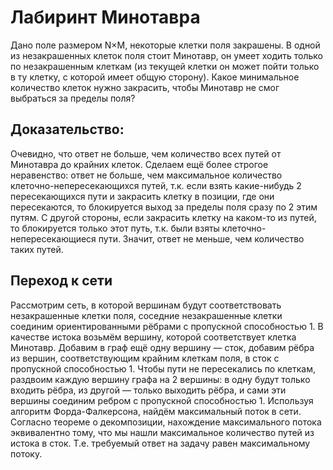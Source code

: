 # Лабиринт Минотавра
Дано поле размером N×M, некоторые клетки поля закрашены. В одной из незакрашенных клеток поля стоит Минотавр, он умеет ходить только по незакрашенным клеткам (из текущей клетки он может пойти только в ту клетку, с которой имеет общую сторону). Какое минимальное количество клеток нужно закрасить, чтобы Минотавр не смог выбраться за пределы поля?

## Доказательство:

Очевидно, что ответ не больше, чем количество всех путей от Минотавра до крайних клеток. Сделаем ещё более строгое неравенство: ответ не больше, чем максимальное количество клеточно-непересекающихся путей, т.к. если взять какие-нибудь 2 пересекающихся пути и закрасить клетку в позиции, где они пересекаются, то блокируется выход за пределы поля сразу по 2 этим путям. С другой стороны, если закрасить клетку на каком-то из путей, то блокируется только этот путь, т.к. были взяты клеточно-непересекающиеся пути. Значит, ответ не меньше, чем количество таких путей.

## Переход к сети
Рассмотрим сеть, в которой вершинам будут соответствовать незакрашенные клетки поля, соседние незакрашенные клетки соединим ориентированными рёбрами с пропускной способностью 1. В качестве истока возьмём вершину, которой соответствует клетка Минотавр. Добавим в граф ещё одну вершину — сток, добавим рёбра из вершин, соответствующим крайним клеткам поля, в сток с пропускной способностью 1. Чтобы пути не пересекались по клеткам, раздвоим каждую вершину графа на 2 вершины: в одну будут только входить рёбра, из другой — только выходить рёбра, и сами эти вершины соединим ребром с пропускной способностью 1. Используя алгоритм Форда-Фалкерсона, найдём максимальный поток в сети. Согласно теореме о декомпозиции, нахождение максимального потока эквивалентно тому, что мы нашли максимальное количество путей из истока в сток. Т.е. требуемый ответ на задачу равен максимальному потоку.
